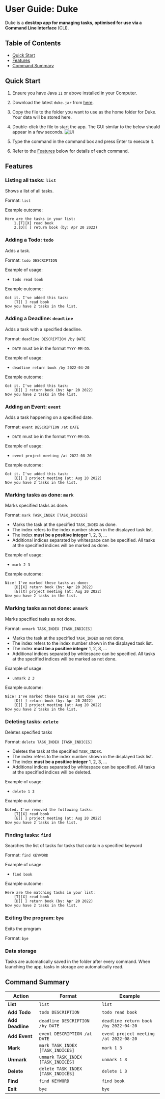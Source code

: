 # User Guide: Duke

Duke is a **desktop app for managing tasks, optimised for use via a Command Line Interface** (CLI).

## Table of Contents
- [Quick Start](#quick-start)
- [Features](#features)
- [Command Summary](#command-summary)

## Quick Start

1. Ensure you have Java `11` or above installed in your Computer.

2. Download the latest `duke.jar` from [here](https://github.com/neosunhan/ip/releases).

3. Copy the file to the folder you want to use as the home folder for Duke. Your data will be stored here.

4. Double-click the file to start the app. The GUI similar to the below should appear in a few seconds.
![Ui](Ui.png)

5. Type the command in the command box and press Enter to execute it.

6. Refer to the [Features](#features) below for details of each command.

## Features

### Listing all tasks: `list`

Shows a list of all tasks.

Format: `list`

Example outcome:
```
Here are the tasks in your list:
    1.[T][X] read book
    2.[D][ ] return book (by: Apr 20 2022)
```

### Adding a Todo: `todo`

Adds a task.

Format: `todo DESCRIPTION`

Example of usage:
- `todo read book`

Example outcome:
```
Got it. I've added this task:
    [T][ ] read book
Now you have 2 tasks in the list.
```

### Adding a Deadline: `deadline`

Adds a task with a specified deadline.

Format: `deadline DESCRIPTION /by DATE`
- `DATE` must be in the format `YYYY-MM-DD`.

Example of usage:
- `deadline return book /by 2022-04-20`

Example outcome:
```
Got it. I've added this task:
    [D][ ] return book (by: Apr 20 2022)
Now you have 2 tasks in the list.
```

### Adding an Event: `event`

Adds a task happening on a specified date.

Format: `event DESCRIPTION /at DATE`
- `DATE` must be in the format `YYYY-MM-DD`.

Example of usage:
- `event project meeting /at 2022-08-20`

Example outcome:
```
Got it. I've added this task:
    [E][ ] project meeting (at: Aug 20 2022)
Now you have 2 tasks in the list.
```

### Marking tasks as done: `mark`

Marks specified tasks as done.

Format: `mark TASK_INDEX [TASK_INDICES]`
- Marks the task at the specified `TASK_INDEX` as done.
- The index refers to the index number shown in the displayed task list.
- The index **must be a positive integer** 1, 2, 3, ...
- Additional indices separated by whitespace can be specified. All tasks at the specified indices will be marked as done.

Example of usage:
- `mark 2 3`

Example outcome:
```
Nice! I've marked these tasks as done:
    [D][X] return book (by: Apr 20 2022)
    [E][X] project meeting (at: Aug 20 2022)
Now you have 2 tasks in the list.
```

### Marking tasks as not done: `unmark`

Marks specified tasks as not done.

Format: `unmark TASK_INDEX [TASK_INDICES]`
- Marks the task at the specified `TASK_INDEX` as not done.
- The index refers to the index number shown in the displayed task list.
- The index **must be a positive integer** 1, 2, 3, ...
- Additional indices separated by whitespace can be specified. All tasks at the specified indices will be marked as not done.

Example of usage:
- `unmark 2 3`

Example outcome:
```
Nice! I've marked these tasks as not done yet:
    [D][ ] return book (by: Apr 20 2022)
    [E][ ] project meeting (at: Aug 20 2022)
Now you have 2 tasks in the list.
```

### Deleting tasks: `delete`

Deletes specified tasks

Format: `delete TASK_INDEX [TASK_INDICES]`
- Deletes the task at the specified `TASK_INDEX`.
- The index refers to the index number shown in the displayed task list.
- The index **must be a positive integer** 1, 2, 3, ...
- Additional indices separated by whitespace can be specified. All tasks at the specified indices will be deleted.

Example of usage:
- `delete 1 3`

Example outcome:
```
Noted. I've removed the following tasks:
    [T][X] read book
    [E][ ] project meeting (at: Aug 20 2022)
Now you have 2 tasks in the list.
```

### Finding tasks: `find`

Searches the list of tasks for tasks that contain a specified keyword

Format: `find KEYWORD`

Example of usage:
- `find book`

Example outcome:
```
Here are the matching tasks in your list:
    [T][X] read book
    [D][ ] return book (by: Apr 20 2022)
Now you have 2 tasks in the list.
```

### Exiting the program: `bye`

Exits the program

Format: `bye`

### Data storage

Tasks are automatically saved in the folder after every command. When launching the app, tasks in storage are automatically read.

## Command Summary

| Action           | Format                             | Example                                |
|------------------|------------------------------------|----------------------------------------|
| **List**         | `list`                             | `list`                                 |
| **Add Todo**     | `todo DESCRIPTION`                 | `todo read book`                       |
| **Add Deadline** | `deadline DESCRIPTION /by DATE`    | `deadline return book /by 2022-04-20`  |
| **Add Event**    | `event DESCRIPTION /at DATE`       | `event project meeting /at 2022-08-20` |
| **Mark**         | `mark TASK_INDEX [TASK_INDICES]`   | `mark 1 3`                             |
| **Unmark**       | `unmark TASK_INDEX [TASK_INDICES]` | `unmark 1 3`                           |
| **Delete**       | `delete TASK_INDEX [TASK_INDICES]` | `delete 1 3`                           |
| **Find**         | `find KEYWORD`                     | `find book`                            |
| **Exit**         | `bye`                              | `bye`                                  |
